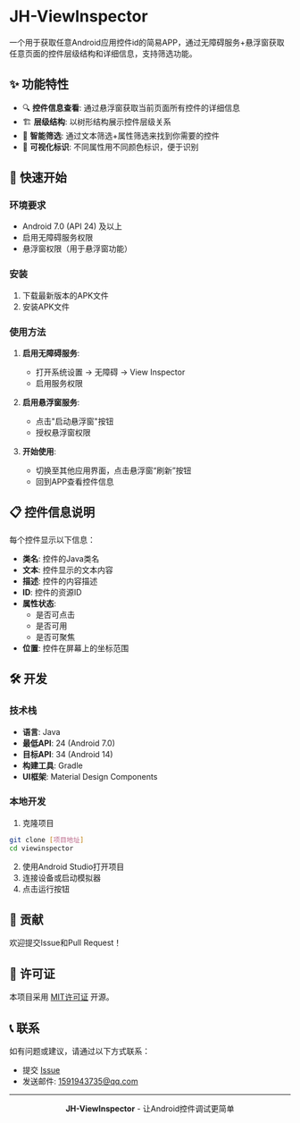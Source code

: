 # JH-ViewInspector

一个用于获取任意Android应用控件id的简易APP，通过无障碍服务+悬浮窗获取任意页面的控件层级结构和详细信息，支持筛选功能。

## ✨ 功能特性

- 🔍 **控件信息查看**: 通过悬浮窗获取当前页面所有控件的详细信息
- 🏗️ **层级结构**: 以树形结构展示控件层级关系
- 🔎 **智能筛选**: 通过文本筛选+属性筛选来找到你需要的控件
- 🌈 **可视化标识**: 不同属性用不同颜色标识，便于识别

## 🚀 快速开始

### 环境要求

- Android 7.0 (API 24) 及以上
- 启用无障碍服务权限
- 悬浮窗权限（用于悬浮窗功能）

### 安装

1. 下载最新版本的APK文件
2. 安装APK文件

### 使用方法

1. **启用无障碍服务**:
   - 打开系统设置 → 无障碍 → View Inspector
   - 启用服务权限

2. **启用悬浮窗服务**:
   - 点击"启动悬浮窗"按钮
   - 授权悬浮窗权限

3. **开始使用**:
   - 切换至其他应用界面，点击悬浮窗“刷新”按钮
   - 回到APP查看控件信息

## 📋 控件信息说明

每个控件显示以下信息：

- **类名**: 控件的Java类名
- **文本**: 控件显示的文本内容
- **描述**: 控件的内容描述
- **ID**: 控件的资源ID
- **属性状态**:
  - 是否可点击
  - 是否可用
  - 是否可聚焦
- **位置**: 控件在屏幕上的坐标范围

## 🛠️ 开发

### 技术栈

- **语言**: Java
- **最低API**: 24 (Android 7.0)
- **目标API**: 34 (Android 14)
- **构建工具**: Gradle
- **UI框架**: Material Design Components

### 本地开发

1. 克隆项目
```bash
git clone [项目地址]
cd viewinspector
```

2. 使用Android Studio打开项目
3. 连接设备或启动模拟器
4. 点击运行按钮

## 🤝 贡献

欢迎提交Issue和Pull Request！

## 📄 许可证

本项目采用 [MIT许可证](LICENSE) 开源。

## 📞 联系

如有问题或建议，请通过以下方式联系：

- 提交 [Issue]([项目Issues地址])
- 发送邮件: 1591943735@qq.com

---

<div align="center">
  <p><b>JH-ViewInspector</b> - 让Android控件调试更简单</p>
</div>
